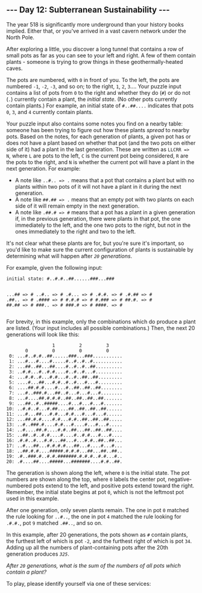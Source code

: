 <article class="day-desc"><h2>--- Day 12: Subterranean Sustainability ---</h2><p>The year 518 is significantly more underground than your history books implied.  Either that, or you've arrived in a <span title="It's probably this one. Can never be too sure, though.">vast cavern network</span> under the North Pole.</p>
<p>After exploring a little, you discover a long tunnel that contains a row of small pots as far as you can see to your left and right.  A few of them contain plants - someone is trying to grow things in these geothermally-heated caves.</p>
<p>The pots are numbered, with <code>0</code> in front of you.  To the left, the pots are numbered <code>-1</code>, <code>-2</code>, <code>-3</code>, and so on; to the right, <code>1</code>, <code>2</code>, <code>3</code>.... Your puzzle input contains a list of pots from <code>0</code> to the right and whether they do (<code>#</code>) or do not (<code>.</code>) currently contain a plant, the <em>initial state</em>. (No other pots currently contain plants.) For example, an initial state of <code>#..##....</code> indicates that pots <code>0</code>, <code>3</code>, and <code>4</code> currently contain plants.</p>
<p>Your puzzle input also contains some notes you find on a nearby table: someone has been trying to figure out how these plants <em>spread</em> to nearby pots.  Based on the notes, for each generation of plants, a given pot has or does not have a plant based on whether that pot (and the two pots on either side of it) had a plant in the last generation. These are written as <code>LLCRR =&gt; N</code>, where <code>L</code> are pots to the left, <code>C</code> is the current pot being considered, <code>R</code> are the pots to the right, and <code>N</code> is whether the current pot will have a plant in the next generation. For example:</p>
<ul>
<li>A note like <code>..#.. =&gt; .</code> means that a pot that contains a plant but with no plants within two pots of it will not have a plant in it during the next generation.</li>
<li>A note like <code>##.## =&gt; .</code> means that an empty pot with two plants on each side of it will remain empty in the next generation.</li>
<li>A note like <code>.##.# =&gt; #</code> means that a pot has a plant in a given generation if, in the previous generation, there were plants in that pot, the one immediately to the left, and the one two pots to the right, but not in the ones immediately to the right and two to the left.</li>
</ul>
<p>It's not clear what these plants are for, but you're sure it's important, so you'd like to make sure the current configuration of plants is sustainable by determining what will happen after <em><code>20</code> generations</em>.</p>
<p>For example, given the following input:</p>
<pre><code>initial state: #..#.#..##......###...###

...## => #
..#.. => #
.#... => #
.#.#. => #
.#.## => #
.##.. => #
.#### => #
#.#.# => #
#.### => #
##.#. => #
##.## => #
###.. => #
###.# => #
####. => #
</code></pre>
<p>For brevity, in this example, only the combinations which do produce a plant are listed. (Your input includes all possible combinations.) Then, the next 20 generations will look like this:</p>
<pre><code>                 1         2         3     
       0         0         0         0     
 0: ...#..#.#..##......###...###...........
 1: ...#...#....#.....#..#..#..#...........
 2: ...##..##...##....#..#..#..##..........
 3: ..#.#...#..#.#....#..#..#...#..........
 4: ...#.#..#...#.#...#..#..##..##.........
 5: ....#...##...#.#..#..#...#...#.........
 6: ....##.#.#....#...#..##..##..##........
 7: ...#..###.#...##..#...#...#...#........
 8: ...#....##.#.#.#..##..##..##..##.......
 9: ...##..#..#####....#...#...#...#.......
10: ..#.#..#...#.##....##..##..##..##......
11: ...#...##...#.#...#.#...#...#...#......
12: ...##.#.#....#.#...#.#..##..##..##.....
13: ..#..###.#....#.#...#....#...#...#.....
14: ..#....##.#....#.#..##...##..##..##....
15: ..##..#..#.#....#....#..#.#...#...#....
16: .#.#..#...#.#...##...#...#.#..##..##...
17: ..#...##...#.#.#.#...##...#....#...#...
18: ..##.#.#....#####.#.#.#...##...##..##..
19: .#..###.#..#.#.#######.#.#.#..#.#...#..
20: .#....##....#####...#######....#.#..##.
</code></pre>
<p>The generation is shown along the left, where <code>0</code> is the initial state.  The pot numbers are shown along the top, where <code>0</code> labels the center pot, negative-numbered pots extend to the left, and positive pots extend toward the right. Remember, the initial state begins at pot <code>0</code>, which is not the leftmost pot used in this example.</p>
<p>After one generation, only seven plants remain.  The one in pot <code>0</code> matched the rule looking for <code>..#..</code>, the one in pot <code>4</code> matched the rule looking for <code>.#.#.</code>, pot <code>9</code> matched <code>.##..</code>, and so on.</p>
<p>In this example, after 20 generations, the pots shown as <code>#</code> contain plants, the furthest left of which is pot <code>-2</code>, and the furthest right of which is pot <code>34</code>. Adding up all the numbers of plant-containing pots after the 20th generation produces <code><em>325</em></code>.</p>
<p><em>After <code>20</code> generations, what is the sum of the numbers of all pots which contain a plant?</em></p>
</article>
<p>To play, please identify yourself via one of these services:</p>
